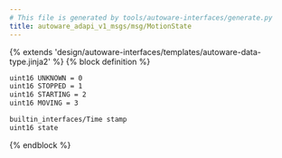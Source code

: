 ```yaml
---
# This file is generated by tools/autoware-interfaces/generate.py
title: autoware_adapi_v1_msgs/msg/MotionState
---
```


{% extends 'design/autoware-interfaces/templates/autoware-data-type.jinja2' %}
{% block definition %}

```txt
uint16 UNKNOWN = 0
uint16 STOPPED = 1
uint16 STARTING = 2
uint16 MOVING = 3

builtin_interfaces/Time stamp
uint16 state
```

{% endblock %}
